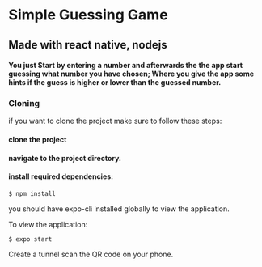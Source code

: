 # Simple Guessing Game

## Made with react native, nodejs

#### You just Start by entering a number and afterwards the the app start guessing what number you have chosen; Where you give the app some hints if the guess is higher or lower than the guessed number.

### Cloning

if you want to clone the project make sure to follow these steps:

#### clone the project

#### navigate to the project directory.

#### install required dependencies:

    $ npm install

you should have expo-cli installed globally to view the application.

To view the application:

    $ expo start

Create a tunnel scan the QR code on your phone.
